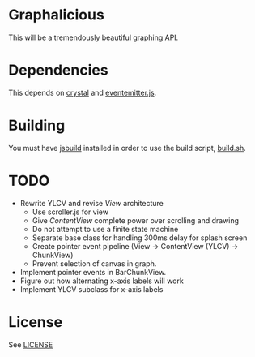 # Graphalicious

This will be a tremendously beautiful graphing API.

# Dependencies

This depends on [crystal](https://github.com/unixpickle/crystal) and [eventemitter.js](https://github.com/unixpickle/eventemitter.js).

# Building

You must have [jsbuild](https://github.com/unixpickle/jsbuild) installed in order to use the build script, [build.sh](build.sh).

# TODO

 * Rewrite YLCV and revise *View* architecture
   * Use scroller.js for view
   * Give *ContentView* complete power over scrolling and drawing
   * Do not attempt to use a finite state machine
   * Separate base class for handling 300ms delay for splash screen
   * Create pointer event pipeline (View -> ContentView (YLCV) -> ChunkView)
   * Prevent selection of canvas in graph.
 * Implement pointer events in BarChunkView.
 * Figure out how alternating x-axis labels will work
 * Implement YLCV subclass for x-axis labels

# License

See [LICENSE](LICENSE)
